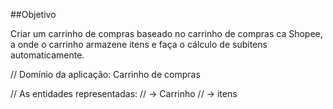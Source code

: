 ##Objetivo

Criar um carrinho de compras baseado no carrinho de compras ca Shopee, a onde o carrinho armazene itens e faça o cálculo de subitens
automaticamente.

// Domínio da aplicação: Carrinho de compras

// As entidades representadas:
// -> Carrinho
// -> itens